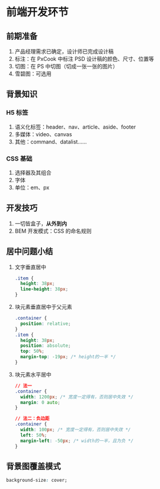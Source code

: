 # 前端开发环节

## 前期准备

1. 产品经理需求已确定，设计师已完成设计稿
2. 标注：在 PxCook 中标注 PSD 设计稿的颜色、尺寸、位置等
3. 切图：在 PS 中切图（切成一张一张的图片）
4. 雪碧图：可选用

## 背景知识

### H5 标签

1. 语义化标签：header、nav、article、aside、footer
2. 多媒体：video、canvas
3. 其他：command、datalist......

### CSS 基础

1. 选择器及其组合
2. 字体
3. 单位：em、px

## 开发技巧

1. 一切皆盒子，**从外到内**
2. BEM 开发模式：CSS 的命名规则

## 居中问题小结

1. 文字垂直居中

   ```css
   .item {
     height: 38px;
     line-height: 38px;
   }
   ```

2. 块元素垂直居中于父元素

   ```css
   .container {
     position: relative;
   }
   .item {
     height: 38px;
     position: absolute;
     top: 50%;
     margin-top: -19px; /* height的一半 */
   }
   ```

3. 块元素水平居中

   ```css
   // 法一
   .container {
     width: 1200px; /* 宽度一定得有，否则居中失效 */
     margin: 0 auto;
   }

   // 法二：负边距
   .container {
     width: 100px; /* 宽度一定得有，否则居中失效 */
     left: 50%;
     margin-left: -50px; /* width的一半，且为负 */
   }
   ```

## 背景图覆盖模式

```css
background-size: cover;
```
